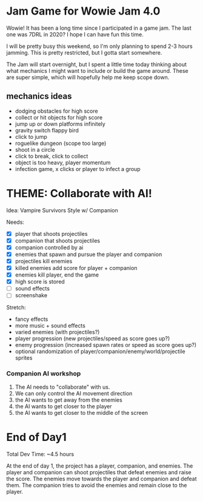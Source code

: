 # Jam Game for Wowie Jam 4.0
Wowie! It has been a long time since I participated in a game jam. The last one was 7DRL in 2020? I hope I can have fun this time.

I will be pretty busy this weekend, so I'm only planning to spend 2-3 hours jamming. This is pretty restricted, but I gotta start somewhere.

The Jam will start overnight, but I spent a little time today thinking about what mechanics I might want to include or build the game around. These are super simple, which will hopefully help me keep scope down.

## mechanics ideas
- dodging obstacles for high score
- collect or hit objects for high score
- jump up or down platforms infinitely
- gravity switch flappy bird
- click to jump
- roguelike dungeon (scope too large)
- shoot in a circle
- click to break, click to collect
- object is too heavy, player momentum
- infection game, x clicks or player to infect a group

# THEME: Collaborate with AI!
Idea: Vampire Survivors Style w/ Companion

Needs:
- [x] player that shoots projectiles
- [x] companion that shoots projectiles
- [x] companion controlled by ai
- [x] enemies that spawn and pursue the player and companion
- [x] projectiles kill enemies
- [x] killed enemies add score for player + companion
- [x] enemies kill player, end the game
- [x] high score is stored
- [ ] sound effects
- [ ] screenshake

Stretch: 
- fancy effects
- more music + sound effects
- varied enemies (with projectiles?)
- player progression (new projectiles/speed as score goes up?)
- enemy progression (increased spawn rates or speed as score goes up?)
- optional randomization of player/companion/enemy/world/projectile sprites

### Companion AI workshop

1. The AI needs to "collaborate" with us.
2. We can only control the AI movement direction
3. the AI wants to get away from the enemies
4. the AI wants to get closer to the player
5. the AI wants to get closer to the middle of the screen

# End of Day1
Total Dev Time: ~4.5 hours

At the end of day 1, the project has a player, companion, and enemies. The player and companion can shoot projectiles that defeat enemies and raise the score. The enemies move towards the player and companion and defeat them. The companion tries to avoid the enemies and remain close to the player.